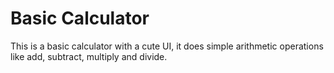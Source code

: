 <h1>Basic Calculator</h1>
<p>This is a basic calculator with a cute UI, it does simple arithmetic operations like add, subtract, multiply and divide.</p>
